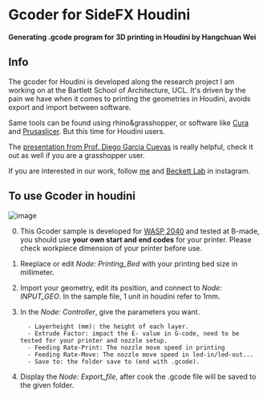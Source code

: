 # Gcoder for SideFX Houdini
**Generating .gcode program for 3D printing in Houdini by Hangchuan Wei**
## Info
The gcoder for Houdini is developed along the research project I am working on at the Bartlett School of Architecture, UCL. It's driven by the pain we have when it comes to printing the geometries in Houdini, avoids export and import between software.

Same tools can be found using rhino&grasshopper, or software like [Cura](https://ultimaker.com/software/ultimaker-cura/) and [Prusaslicer](https://www.prusa3d.com/page/prusaslicer_424/). But this time for Houdini users.

The [presentation from Prof. Diego Garcia Cuevas](https://www.youtube.com/watch?v=u4g4EYzSp38) is really helpful, check it out as well if you are a grasshopper user.

If you are interested in our work, follow [me](https://www.instagram.com/hanx_wei?) and [Beckett Lab](https://www.instagram.com/beckettlab/) in instagram.

## To use Gcoder in houdini

![image](https://github.com/user-attachments/assets/dca305f4-3ed6-4475-a69a-d5bf25f8ad6e)

0. This Gcoder sample is developed for [WASP 2040](https://www.3dwasp.com/en/ceramic-3d-printing/delta-wasp-2040clay/) and tested at B-made, you should use **your own start and end codes** for your printer. Please check workpiece dimension of your printer before use.
1. Reeplace or edit *Node: Printing_Bed* with your printing bed size in millimeter.
2. Import your geometry, edit its position, and connect to *Node: INPUT_GEO*. In the sample file, 1 unit in houdini refer to 1mm.
3. In the *Node: Controller*, give the parameters you want.

         - Layerheight (mm): the height of each layer.
         - Extrude Factor: impact the E- value in G-code, need to be tested for your printer and nozzle setup.
         - Feeding Rate-Print: The nozzle move speed in printing
         - Feeding Rate-Move: The nozzle move speed in led-in/led-out...
         - Save to: the folder save to (end with .gcode).
5. Display the *Node: Export_file*, after cook the .gcode file will be saved to the given folder.
